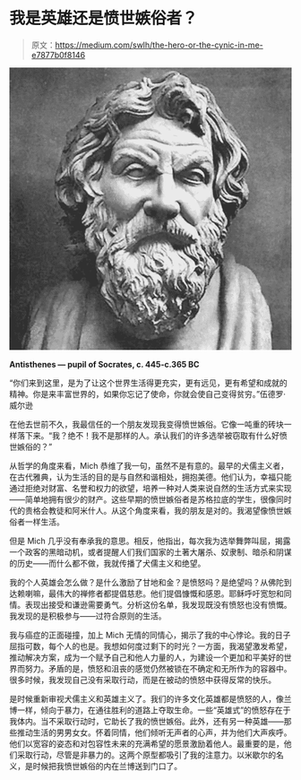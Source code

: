 # 我是英雄还是愤世嫉俗者？

> 原文：<https://medium.com/swlh/the-hero-or-the-cynic-in-me-e7877b0f8146>

![](img/fcb4d5f1cc8dfc02419c80e8e5a762ac.png)

**Antisthenes — pupil of Socrates, c. 445-c.365 BC**

“你们来到这里，是为了让这个世界生活得更充实，更有远见，更有希望和成就的精神。你是来丰富世界的，如果你忘记了使命，你就会使自己变得贫穷。”伍德罗·威尔逊

在他去世前不久，我最信任的一个朋友发现我变得愤世嫉俗。它像一吨重的砖块一样落下来。“我？绝不！我不是那样的人。承认我们的许多选举被窃取有什么好愤世嫉俗的？”

从哲学的角度来看，Mich 恭维了我一句，虽然不是有意的。最早的犬儒主义者，在古代雅典，认为生活的目的是与自然和谐相处，拥抱美德。他们认为，幸福只能通过拒绝对财富、名誉和权力的欲望，培养一种对人类来说自然的生活方式来实现——简单地拥有很少的财产。这些早期的愤世嫉俗者是苏格拉底的学生，很像同时代的贵格会教徒和阿米什人。从这个角度来看，我的朋友是对的。我渴望像愤世嫉俗者一样生活。

但是 Mich 几乎没有奉承我的意思。相反，他指出，每次我为选举舞弊叫屈，揭露一个政客的黑暗动机，或者提醒人们我们国家的土著大屠杀、奴隶制、暗杀和阴谋的历史——而什么都不做，我就传播了犬儒主义和绝望。

我的个人英雄会怎么做？是什么激励了甘地和金？是愤怒吗？是绝望吗？从佛陀到达赖喇嘛，最伟大的禅修者都提倡慈悲。他们提倡慷慨和感恩。耶稣呼吁宽恕和同情。表现出接受和谦逊需要勇气。分析这份名单，我发现既没有愤怒也没有愤慨。我发现的是积极参与——过符合原则的生活。

我与癌症的正面碰撞，加上 Mich 无情的同情心，揭示了我的中心悖论。我的日子屈指可数，每个人的也是。我想如何度过剩下的时光？一方面，我渴望激发希望，推动解决方案，成为一个赋予自己和他人力量的人，为建设一个更加和平美好的世界而努力。矛盾的是，愤怒和沮丧的感觉仍然被锁在不确定和无所作为的容器中。很多时候，我发现自己没有采取行动，而是在被动的愤怒中获得反常的快乐。

是时候重新审视犬儒主义和英雄主义了。我们的许多文化英雄都是愤怒的人，像兰博一样，倾向于暴力，在通往胜利的道路上夺取生命。一些“英雄式”的愤怒存在于我体内。当不采取行动时，它助长了我的愤世嫉俗。此外，还有另一种英雄——那些推动生活的男男女女。怀着同情，他们倾听无声者的心声，并为他们大声疾呼。他们以宽容的姿态和对包容性未来的充满希望的愿景激励着他人。最重要的是，他们采取行动，尽管是非暴力的。这两个原型都吸引了我的注意力。以米歇尔的名义，是时候把我愤世嫉俗的内在兰博送到门口了。